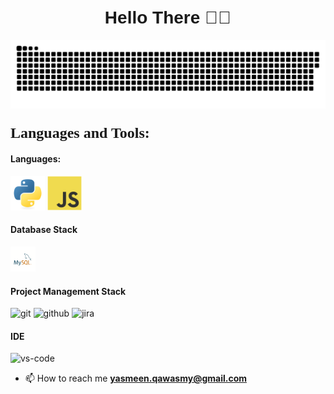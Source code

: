 <!-- Header Section -->
<h1 align="center"><font face="Arial">Hello There 🐱‍👤</font></h1>


<!-- github snake -->
<p align="center">
 <img width="1000" src="assets/github-snake.svg" alt="snake"/>
</p>


<!-- Languages and Tools Section -->
<h3 align="left"><font size="+2" face="Verdana">Languages and Tools:</font></h3>

#### Languages:
<div>
<img src="https://github.com/devicons/devicon/blob/master/icons/python/python-original.svg" title="Python"  alt="Python" width="55" height="55"/>
<img src="https://github.com/devicons/devicon/blob/master/icons/javascript/javascript-original.svg" title="JavaScript" alt="JavaScript" width="55" height="55"/>
</div>

#### Database Stack
<p align="left"><img src="https://raw.githubusercontent.com/github/explore/80688e429a7d4ef2fca1e82350fe8e3517d3494d/topics/mysql/mysql.png" alt="mysql" title="mysql" width="40" height="40"/>  </p>


#### Project Management Stack
<p align="left"><img src="https://www.vectorlogo.zone/logos/git-scm/git-scm-icon.svg" alt="git" title="git" width="40" height="40"/>  
<img src="https://www.vectorlogo.zone/logos/github/github-icon.svg" alt="github" title="github" width="40" height="40"/> 
<img src="https://www.vectorlogo.zone/logos/atlassian_jira/atlassian_jira-icon.svg" alt="jira" title="jira" width="40" height="40"/> 

#### IDE
<p align="left"> <img src="https://www.vectorlogo.zone/logos/visualstudio_code/visualstudio_code-icon.svg" alt="vs-code" title="vs-code" width="40" height="40"/> </p>




- 📫 How to reach me **[yasmeen.qawasmy@gmail.com](yasmeen.qawasmy@gmail.com)**






